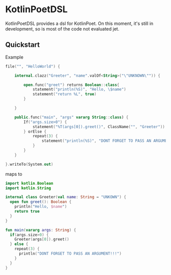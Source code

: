 # KotlinPoetDSL
KotlinPoetDSL provides a dsl for KotlinPoet.
On this moment, it's still in development, so is most of the code not evaluated jet.


## Quickstart
Example
```kotlin
file("", "HelloWorld") {

    internal.clazz("Greeter", "name".valOf<String>("\"UNKNOWN\"")) {

        open.func("greet") returns Boolean::class{
            statement("println(%S)", "Hello, \$name")
            statement("return %L", true)
        }

    }

    public.func("main", "args" vararg String::class) {
        If("args.size>0") {
            statement("%T(args[0]).greet()", ClassName("", "Greeter"))
        } orElse {
            repeat(3) {
                statement("println(%S)", "DONT FORGET TO PASS AN ARGUMENT!!!")
            }
        }
    }

}.writeTo(System.out)
```

maps to

```kotlin
import kotlin.Boolean
import kotlin.String

internal class Greeter(val name: String = "UNKOWN") {
  open fun greet(): Boolean {
    println("Hello, $name")
    return true
  }
}

fun main(vararg args: String) {
  if(args.size>0) {
    Greeter(args[0]).greet()
  } else {
    repeat(3) {
      println("DONT FORGET TO PASS AN ARGUMENT!!!")
    }
  }
}
```